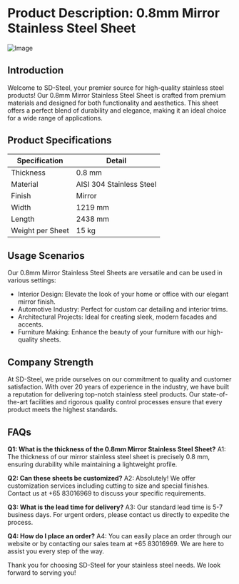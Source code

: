 # Product Description: 0.8mm Mirror Stainless Steel Sheet

![Image](https://github.com/user-attachments/assets/2567258e-e124-4816-932d-1809bd27ef0b)

## Introduction

Welcome to SD-Steel, your premier source for high-quality stainless steel products! Our 0.8mm Mirror Stainless Steel Sheet is crafted from premium materials and designed for both functionality and aesthetics. This sheet offers a perfect blend of durability and elegance, making it an ideal choice for a wide range of applications.

## Product Specifications

| Specification | Detail |
|---------------|--------|
| Thickness     | 0.8 mm |
| Material      | AISI 304 Stainless Steel |
| Finish        | Mirror |
| Width         | 1219 mm |
| Length        | 2438 mm |
| Weight per Sheet | 15 kg |

## Usage Scenarios

Our 0.8mm Mirror Stainless Steel Sheets are versatile and can be used in various settings:
- Interior Design: Elevate the look of your home or office with our elegant mirror finish.
- Automotive Industry: Perfect for custom car detailing and interior trims.
- Architectural Projects: Ideal for creating sleek, modern facades and accents.
- Furniture Making: Enhance the beauty of your furniture with our high-quality sheets.

## Company Strength

At SD-Steel, we pride ourselves on our commitment to quality and customer satisfaction. With over 20 years of experience in the industry, we have built a reputation for delivering top-notch stainless steel products. Our state-of-the-art facilities and rigorous quality control processes ensure that every product meets the highest standards.

## FAQs

**Q1: What is the thickness of the 0.8mm Mirror Stainless Steel Sheet?**
A1: The thickness of our mirror stainless steel sheet is precisely 0.8 mm, ensuring durability while maintaining a lightweight profile.

**Q2: Can these sheets be customized?**
A2: Absolutely! We offer customization services including cutting to size and special finishes. Contact us at +65 83016969 to discuss your specific requirements.

**Q3: What is the lead time for delivery?**
A3: Our standard lead time is 5-7 business days. For urgent orders, please contact us directly to expedite the process.

**Q4: How do I place an order?**
A4: You can easily place an order through our website or by contacting our sales team at +65 83016969. We are here to assist you every step of the way.

Thank you for choosing SD-Steel for your stainless steel needs. We look forward to serving you!